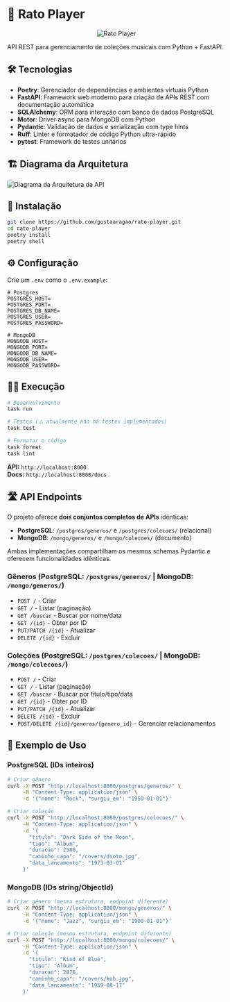 # 🎵 Rato Player

<div align="center">
  <img src="docs/logo-rato-player.png" alt="Rato Player" title="Rato Player">
</div>

API REST para gerenciamento de coleções musicais com Python + FastAPI.

## 🛠 Tecnologias

- **Poetry**: Gerenciador de dependências e ambientes virtuais Python
- **FastAPI**: Framework web moderno para criação de APIs REST com documentação automática
- **SQLAlchemy**: ORM para interação com banco de dados PostgreSQL
- **Motor**: Driver async para MongoDB com Python
- **Pydantic**: Validação de dados e serialização com type hints
- **Ruff**: Linter e formatador de código Python ultra-rápido
- **pytest**: Framework de testes unitários

## 🏗️ Diagrama da Arquitetura

![Diagrama da Arquitetura da API](docs/diagrama-arquitetura.png "Diagrama da Arquitetura da API")

## 🚀 Instalação

```bash
git clone https://github.com/gustaaragao/rato-player.git
cd rato-player
poetry install
poetry shell
```

## ⚙️ Configuração

Crie um `.env` como o `.env.example`:
```env
# Postgres
POSTGRES_HOST=
POSTGRES_PORT=
POSTGRES_DB_NAME=
POSTGRES_USER=
POSTGRES_PASSWORD=

# MongoDB
MONGODB_HOST=
MONGODB_PORT=
MONGODB_DB_NAME=
MONGODB_USER=
MONGODB_PASSWORD=
```

## 🏃‍♂️ Execução

```bash
# Desenvolvimento
task run

# Testes (⚠️ atualmente não há testes implementados)
task test

# Formatar o código
task format
task lint
```

**API:** `http://localhost:8000`  
**Docs:** `http://localhost:8000/docs`

## 🛣 API Endpoints

O projeto oferece **dois conjuntos completos de APIs** idênticas:
- **PostgreSQL**: `/postgres/generos/` e `/postgres/colecoes/` (relacional)
- **MongoDB**: `/mongo/generos/` e `/mongo/colecoes/` (documento)

Ambas implementações compartilham os mesmos schemas Pydantic e oferecem funcionalidades idênticas.

### Gêneros (PostgreSQL: `/postgres/generos/` | MongoDB: `/mongo/generos/`)
- `POST /` - Criar
- `GET /` - Listar (paginação)
- `GET /buscar` - Buscar por nome/data
- `GET /{id}` - Obter por ID
- `PUT/PATCH /{id}` - Atualizar
- `DELETE /{id}` - Excluir

### Coleções (PostgreSQL: `/postgres/colecoes/` | MongoDB: `/mongo/colecoes/`)
- `POST /` - Criar
- `GET /` - Listar (paginação)
- `GET /buscar` - Buscar por título/tipo/data
- `GET /{id}` - Obter por ID
- `PUT/PATCH /{id}` - Atualizar
- `DELETE /{id}` - Excluir
- `POST/DELETE /{id}/generos/{genero_id}` - Gerenciar relacionamentos

## 📖 Exemplo de Uso

### PostgreSQL (IDs inteiros)
```bash
# Criar gênero
curl -X POST "http://localhost:8000/postgres/generos/" \
     -H "Content-Type: application/json" \
     -d '{"nome": "Rock", "surgiu_em": "1950-01-01"}'

# Criar coleção
curl -X POST "http://localhost:8000/postgres/colecoes/" \
     -H "Content-Type: application/json" \
     -d '{
       "titulo": "Dark Side of the Moon",
       "tipo": "Album",
       "duracao": 2580,
       "caminho_capa": "/covers/dsotm.jpg",
       "data_lancamento": "1973-03-01"
     }'
```

### MongoDB (IDs string/ObjectId)
```bash
# Criar gênero (mesma estrutura, endpoint diferente)
curl -X POST "http://localhost:8000/mongo/generos/" \
     -H "Content-Type: application/json" \
     -d '{"nome": "Jazz", "surgiu_em": "1900-01-01"}'

# Criar coleção (mesma estrutura, endpoint diferente)
curl -X POST "http://localhost:8000/mongo/colecoes/" \
     -H "Content-Type: application/json" \
     -d '{
       "titulo": "Kind of Blue",
       "tipo": "Album", 
       "duracao": 2876,
       "caminho_capa": "/covers/kob.jpg",
       "data_lancamento": "1959-08-17"
     }'
```